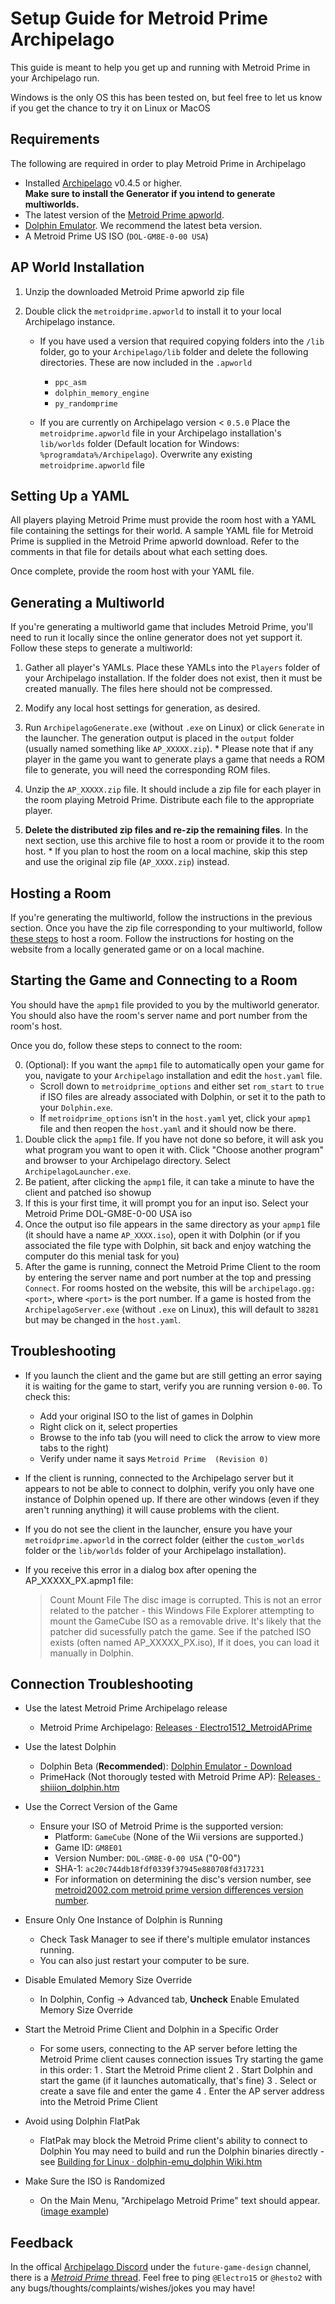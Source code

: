 # Setup Guide for Metroid Prime Archipelago

This guide is meant to help you get up and running with Metroid Prime in your Archipelago run.

Windows is the only OS this has been tested on, but feel free to let us know if you get the chance to try it on Linux or MacOS

## Requirements

The following are required in order to play Metroid Prime in Archipelago

- Installed [Archipelago](https://github.com/ArchipelagoMW/Archipelago/releases) v0.4.5 or higher.\
   **Make sure to install the Generator if you intend to generate multiworlds.**
- The latest version of the [Metroid Prime apworld](https://github.com/Electro1512/MetroidAPrime/releases/latest).
- [Dolphin Emulator](https://dolphin-emu.org/download/). We recommend the latest beta version.
- A Metroid Prime US ISO (`DOL-GM8E-0-00 USA`)

## AP World Installation

1. Unzip the downloaded Metroid Prime apworld zip file
2. Double click the `metroidprime.apworld` to install it to your local Archipelago instance.

   - If you have used a version that required copying folders into the `/lib` folder, go to your `Archipelago/lib` folder and delete the following directories. These are now included in the `.apworld`

     - `ppc_asm`
     - `dolphin_memory_engine`
     - `py_randomprime`

   - If you are currently on Archipelago version < `0.5.0` Place the `metroidprime.apworld` file in your Archipelago installation's `lib/worlds` folder (Default location for Windows: `%programdata%/Archipelago`). Overwrite any existing `metroidprime.apworld` file

## Setting Up a YAML

All players playing Metroid Prime must provide the room host with a YAML file containing the settings for their world.
A sample YAML file for Metroid Prime is supplied in the Metroid Prime apworld download. Refer to the comments in that file for details about what each setting does.

Once complete, provide the room host with your YAML file.

## Generating a Multiworld

If you're generating a multiworld game that includes Metroid Prime, you'll need to run it locally since the online
generator does not yet support it. Follow these steps to generate a multiworld:

1. Gather all player's YAMLs. Place these YAMLs into the `Players` folder of your Archipelago installation. If the
   folder does not exist, then it must be created manually. The files here should not be compressed.

2. Modify any local host settings for generation, as desired.

3. Run `ArchipelagoGenerate.exe` (without `.exe` on Linux) or click `Generate` in the launcher. The generation output
   is placed in the `output` folder (usually named something like `AP_XXXXX.zip`). \* Please note that if any player in the game you want to generate plays a game that needs a ROM file to generate,
   you will need the corresponding ROM files.

4. Unzip the `AP_XXXXX.zip` file. It should include a zip file for each player in the room playing Metroid Prime. Distribute each file to the appropriate player.

5. **Delete the distributed zip files and re-zip the remaining files**. In the next section, use this archive file to
   host a room or provide it to the room host. \* If you plan to host the room on a local machine, skip this step and use the original zip file (`AP_XXXX.zip`) instead.

## Hosting a Room

If you're generating the multiworld, follow the instructions in the previous section.
Once you have the zip file corresponding to your multiworld, follow [these steps](https://archipelago.gg/tutorial/Archipelago/setup/en#hosting-an-archipelago-server) to host a room.
Follow the instructions for hosting on the website from a locally generated game or on a local machine.

## Starting the Game and Connecting to a Room

You should have the `apmp1` file provided to you by the multiworld generator. You should also have the room's server
name and port number from the room's host.

Once you do, follow these steps to connect to the room:

0. (Optional): If you want the `apmp1` file to automatically open your game for you, navigate to your `Archipelago` installation and edit the `host.yaml` file.
   - Scroll down to `metroidprime_options` and either set `rom_start` to `true` if ISO files are already associated with Dolphin, or set it to the path to your `Dolphin.exe`.
   - If `metroidprime_options` isn't in the `host.yaml` yet, click your `apmp1` file and then reopen the `host.yaml` and it should now be there.
1. Double click the `apmp1` file. If you have not done so before, it will ask you what program you want to open it with.
   Click "Choose another program" and browser to your Archipelago directory. Select `ArchipelagoLauncher.exe`.
2. Be patient, after clicking the `apmp1` file, it can take a minute to have the client and patched iso showup
3. If this is your first time, it will prompt you for an input iso. Select your Metroid Prime DOL-GM8E-0-00 USA iso
4. Once the output iso file appears in the same directory as your `apmp1` file (it should have a name `AP_XXXX.iso`), open it with Dolphin (or if you associated the file type with Dolphin, sit back and enjoy watching the computer do this menial task for you)
5. After the game is running, connect the Metroid Prime Client to the room by entering the server name and port number at the top and pressing `Connect`.
   For rooms hosted on the website, this will be `archipelago.gg:<port>`, where `<port>` is the port number.
   If a game is hosted from the `ArchipelagoServer.exe` (without `.exe` on Linux), this will default to `38281` but may be changed in the `host.yaml`.

## Troubleshooting

- If you launch the client and the game but are still getting an error saying it is waiting for the game to start, verify you are running version `0-00`. To check this:

  - Add your original ISO to the list of games in Dolphin
  - Right click on it, select properties
  - Browse to the info tab (you will need to click the arrow to view more tabs to the right)
  - Verify under name it says `Metroid Prime  (Revision 0)`

- If the client is running, connected to the Archipelago server but it appears to not be able to connect to dolphin, verify you only have one instance of Dolphin opened up. If there are other windows (even if they aren't running anything) it will cause problems with the client.

- If you do not see the client in the launcher, ensure you have your `metroidprime.apworld` in the correct folder (either the `custom_worlds` folder or the
  `lib/worlds` folder of your Archipelago installation).

- If you receive this error in a dialog box after opening the AP_XXXXX_PX.apmp1 file:
  > Count Mount File
  > The disc image is corrupted.
  > This is not an error related to the patcher - this Windows File Explorer attempting to mount the GameCube ISO as a removable drive. It's likely that the patcher did sucessfully patch the game.
  > See if the patched ISO exists (often named AP_XXXXX_PX.iso),
  > If it does, you can load it manually in Dolphin.

## Connection Troubleshooting

- Use the latest Metroid Prime Archipelago release

  - Metroid Prime Archipelago: [Releases · Electro1512_MetroidAPrime](https://github.com/Electro1512/MetroidAPrime/releases)

- Use the latest Dolphin

  - Dolphin Beta (**Recommended**): [Dolphin Emulator - Download](https://dolphin-emu.org/download/#download-beta)
  - PrimeHack (Not thorougly tested with Metroid Prime AP): [Releases · shiiion_dolphin.htm](https://github.com/shiiion/dolphin/releases)

- Use the Correct Version of the Game

  - Ensure your ISO of Metroid Prime is the supported version:
    - Platform: `GameCube` (None of the Wii versions are supported.)
    - Game ID: `GM8E01`
    - Version Number: `DOL-GM8E-0-00 USA` ("0-00")
    - SHA-1: `ac20c744db18fdf0339f37945e880708fd317231`
    - For information on determining the disc's version number, see [metroid2002.com metroid prime version differences version number](https://www.metroid2002.com/version_differences_version_number.php).

- Ensure Only One Instance of Dolphin is Running

  - Check Task Manager to see if there's multiple emulator instances running.
  - You can also just restart your computer to be sure.

- Disable Emulated Memory Size Override
  - In Dolphin,
    Config -> Advanced tab,
    **Uncheck** Enable Emulated Memory Size Override
- Start the Metroid Prime Client and Dolphin in a Specific Order

  - For some users, connecting to the AP server before letting the Metroid Prime client causes connection issues
    Try starting the game in this order:
    1 . Start the Metroid Prime client
    2 . Start Dolphin and start the game (if it launches automatically, that's fine)
    3 . Select or create a save file and enter the game
    4 . Enter the AP server address into the Metroid Prime Client

- Avoid using Dolphin FlatPak

  - FlatPak may block the Metroid Prime client's ability to connect to Dolphin
    You may need to build and run the Dolphin binaries directly - see [Building for Linux · dolphin-emu_dolphin Wiki.htm](https://github.com/dolphin-emu/dolphin/wiki/Building-for-Linux)

- Make Sure the ISO is Randomized
  - On the Main Menu, "Archipelago Metroid Prime" text should appear. ([image example](https://i.imgur.com/W6172zf.png))

## Feedback

In the offical [Archipelago Discord](https://discord.com/invite/8Z65BR2) under the `future-game-design` channel, there is a [_Metroid Prime_ thread](https://discord.com/channels/731205301247803413/1172631093837570068).
Feel free to ping `@Electro15` or `@hesto2` with any bugs/thoughts/complaints/wishes/jokes you may have!
